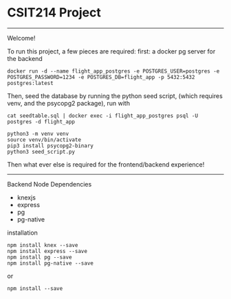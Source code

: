 # CSIT214 Project
---

Welcome!

To run this project, a few pieces are required:
first: a docker pg server for the backend

```
docker run -d --name flight_app_postgres -e POSTGRES_USER=postgres -e POSTGRES_PASSWORD=1234 -e POSTGRES_DB=flight_app -p 5432:5432 postgres:latest 
```


Then, seed the database by running the python seed script, (which requires venv, and the psycopg2 package), run with 

```
cat seedtable.sql | docker exec -i flight_app_postgres psql -U postgres -d flight_app

python3 -m venv venv
source venv/bin/activate
pip3 install psycopg2-binary
python3 seed_script.py
```

Then what ever else is required for the frontend/backend experience!

---
Backend Node Dependencies

- knexjs
- express
- pg
- pg-native

installation
```
npm install knex --save
npm install express --save
npm install pg --save
npm install pg-native --save
```

or 

```
npm install --save
```
